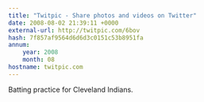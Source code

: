 ```yaml
---
title: "Twitpic - Share photos and videos on Twitter"
date: 2008-08-02 21:39:11 +0000
external-url: http://twitpic.com/6bov
hash: 7f857af9564d6d6d3c0151c53b8951fa
annum:
    year: 2008
    month: 08
hostname: twitpic.com
---
```


Batting practice for Cleveland Indians. 
